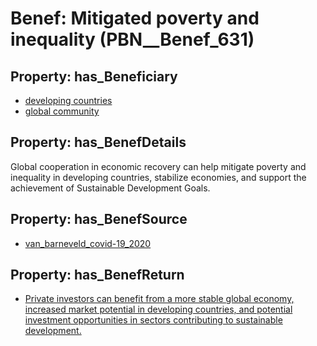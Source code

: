 # Benef: __Mitigated poverty and inequality__ (PBN__Benef_631)

## Property: has_Beneficiary

* [developing countries](../Stakeholder/PBN__Stakeholder_223)
* [global community](../Stakeholder/PBN__Stakeholder_259)

## Property: has_BenefDetails

Global cooperation in economic recovery can help mitigate poverty and inequality in developing countries, stabilize economies, and support the achievement of Sustainable Development Goals.

## Property: has_BenefSource

* [van_barneveld_covid-19_2020](../Article/PBN__Article_124)

## Property: has_BenefReturn

* [Private investors can benefit from a more stable global economy, increased market potential in developing countries, and potential investment opportunities in sectors contributing to sustainable development.](../BenefReturn/PBN__BenefReturn_674)

